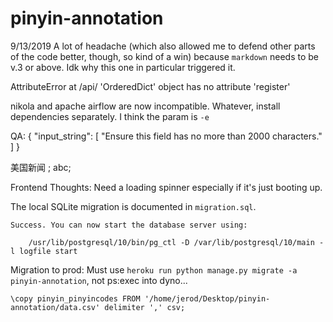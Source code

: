 # pinyin-annotation

9/13/2019 A lot of headache (which also allowed me to defend other parts of the code better, though, so kind of a win) because `markdown` needs to be v.3 or above. Idk why this one in particular triggered it.

AttributeError at /api/
'OrderedDict' object has no attribute 'register'

nikola and apache airflow are now incompatible. Whatever, install dependencies separately. I think the param is `-e` 


QA: 
{
    "input_string": [
        "Ensure this field has no more than 2000 characters."
    ]
}

美国新闻 ; abc;



Frontend Thoughts:
Need a loading spinner especially if it's just booting up.

The local SQLite migration is documented in `migration.sql`.

```
Success. You can now start the database server using:

    /usr/lib/postgresql/10/bin/pg_ctl -D /var/lib/postgresql/10/main -l logfile start
```


Migration to prod: Must use `heroku run python manage.py migrate -a pinyin-annotation`, not ps:exec into dyno...

`\copy pinyin_pinyincodes FROM '/home/jerod/Desktop/pinyin-annotation/data.csv' delimiter ',' csv;`
